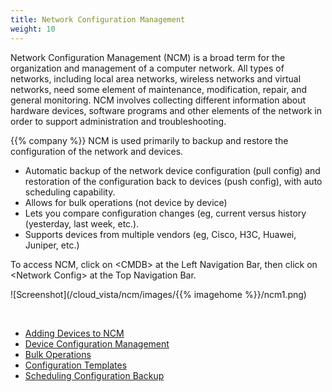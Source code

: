```yaml
---
title: Network Configuration Management
weight: 10
---
```



Network Configuration Management (NCM) is a broad term for the organization and management of a computer network. All types of networks, including local area networks, wireless networks and virtual networks, need some element of maintenance, modification, repair, and general monitoring. NCM involves collecting different information about hardware devices, software programs and other elements of the network in order to support administration and troubleshooting.

{{% company %}} NCM is used primarily to backup and restore the configuration of the network and devices.
* Automatic backup of the network device configuration (pull config) and restoration of the configuration back to devices (push config), with auto scheduling capability. 
* Allows for bulk operations (not device by device) 
* Lets you compare configuration changes (eg, current versus history (yesterday, last week, etc.). 
* Supports devices from multiple vendors (eg, Cisco, H3C, Huawei, Juniper, etc.) 

To access NCM, click on \<CMDB> at the Left Navigation Bar, then click on \<Network Config> at the Top Navigation Bar.

![Screenshot](/cloud_vista/ncm/images/{{% imagehome %}}/ncm1.png)

&nbsp;

* <a href="/cloud_vista/ncm/addingdevices">Adding Devices to NCM</a>
* <a href="/cloud_vista/ncm/deviceconfiguration">Device Configuration Management</a>
* <a href="/cloud_vista/ncm/bulkoperations">Bulk Operations</a>
* <a href="/cloud_vista/ncm/configurationtemplates">Configuration Templates</a>
* <a href="/cloud_vista/ncm/schedulingbackup">Scheduling Configuration Backup</a>
